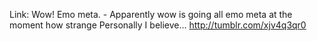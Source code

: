 Link: Wow! Emo meta. - Apparently wow is going all emo meta at the moment how strange Personally I believe... http://tumblr.com/xjv4q3qr0